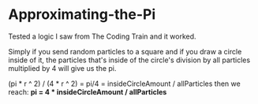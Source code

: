 # Approximating-the-Pi

Tested a logic I saw from The Coding Train and it worked.

Simply if you send random particles to a square and if you draw a circle inside of it, the particles that's inside of the circle's division by all particles multiplied by 4 will give us the pi.

(pi * r ^ 2) / (4 * r ^ 2) = pi/4 = insideCircleAmount / allParticles then we reach: **pi = 4 * insideCircleAmount / allParticles**

